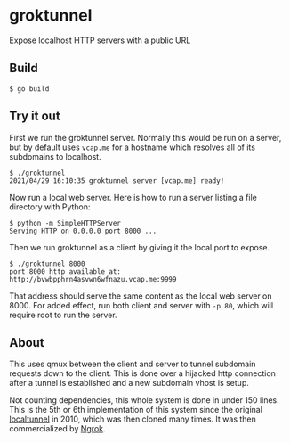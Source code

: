 # groktunnel

Expose localhost HTTP servers with a public URL

## Build
```
$ go build
```

## Try it out

First we run the groktunnel server. Normally this would be run on a server, but by default uses `vcap.me`
for a hostname which resolves all of its subdomains to localhost.
```
$ ./groktunnel
2021/04/29 16:10:35 groktunnel server [vcap.me] ready!
```

Now run a local web server. Here is how to run a server listing a file directory with Python:
```
$ python -m SimpleHTTPServer
Serving HTTP on 0.0.0.0 port 8000 ...
```

Then we run groktunnel as a client by giving it the local port to expose.
```
$ ./groktunnel 8000
port 8000 http available at:
http://bvwbpphrn4asvwn6wfnazu.vcap.me:9999
```

That address should serve the same content as the local web server on 8000. For added effect,
run both client and server with `-p 80`, which will require root to run the server.

## About

This uses qmux between the client and server to tunnel subdomain requests down to the client.
This is done over a hijacked http connection after a tunnel is established and a new subdomain
vhost is setup. 

Not counting dependencies, this whole system is done in under 150 lines. This is the 5th or 6th
implementation of this system since the original [localtunnel](https://github.com/progrium/localtunnel)
in 2010, which was then cloned many times. It was then commercialized by [Ngrok](https://ngrok.com/).